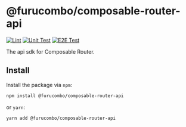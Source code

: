 # @furucombo/composable-router-api

[![Lint](https://github.com/dinngo/composable-router-api-sdk/actions/workflows/lint.yml/badge.svg)](https://github.com/dinngo/composable-router-api-sdk/actions/workflows/lint.yml)
[![Unit Test](https://github.com/dinngo/composable-router-api-sdk/actions/workflows/unit-test.yml/badge.svg)](https://github.com/dinngo/composable-router-api-sdk/actions/workflows/unit-test.yml)
[![E2E Test](https://github.com/dinngo/composable-router-api-sdk/actions/workflows/e2e-test.yml/badge.svg)](https://github.com/dinngo/composable-router-api-sdk/actions/workflows/e2e-test.yml)

The api sdk for Composable Router.

## Install

Install the package via `npm`:

```sh
npm install @furucombo/composable-router-api
```

or `yarn`:

```sh
yarn add @furucombo/composable-router-api
```
